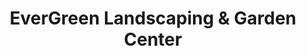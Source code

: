 ---
title: "EverGreen Landscaping & Garden Center"
url: /syracuse/evergreen-landscaping-und-garden-center/
shop: Garten-Center
---